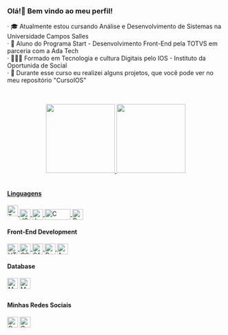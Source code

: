 <h3>Olá!👋 Bem vindo ao meu perfil!</h3>

<p>
  &middot; 🎓 Atualmente estou cursando Análise e Desenvolvimento de Sistemas na Universidade Campos Salles<br>
  &middot; 🚀 Aluno do Programa Start <tech> - Desenvolvimento Front-End pela TOTVS em parceria com a Ada Tech<br>
  &middot; 👨🏽‍💻 Formado em Tecnologia e cultura Digitais pelo IOS - Instituto da Oportunida de Social<br>
  &middot; 📎 Durante esse curso eu realizei alguns projetos, que você pode ver no meu repositório "CursoIOS"<br>
</p>

##
    
<br>

<div align="center">
  <a href="https://github.com/GuilhermeFdSilva">
  <img height="160em" src="https://github-readme-stats.vercel.app/api?username=GuilhermeFdSilva&show_icons=true&theme=radical&include_all_commits=true&count_private=true."/>
  <img height="160em" src="https://github-readme-stats.vercel.app/api/top-langs/?username=GuilhermeFdSilva&layout=compact&langs_count=7&theme=radical&include_all_commits=true&count_private=true."/>
</div>
    
<br>

<h4>Linguagens</h4>

<div style="display: inline_block">
  <a href="https://www.typescriptlang.org/docs/">
    <img src= "https://guilhermefdsilva.github.io/read-db-myPortfolio/sticks/stick-typescript.svg" alt="TypeScript" height="25" aline="center">
  </a>
  <a href="https://developer.mozilla.org/en-US/docs/Web/JavaScript">
    <img align="center" alt="JS" height="25" src="https://img.shields.io/badge/JavaScript-F7DF1E?style=for-the-badge&logo=javascript&logoColor=black">
  </a>
  <a href="https://docs.oracle.com/en/java/">
    <img align="center" alt="Java" height="25" src="https://img.shields.io/badge/Java-ED8B00?style=for-the-badge&logo=openjdk&logoColor=white">
  </a>
  <a href="https://www.ibm.com/docs/pt/i/7.2?topic=languages-c-c">
    <img align="center" alt="C" height="25" width="60" src="https://img.shields.io/badge/C-00599C?style=for-the-badge&logo=c&logoColor=white">
  </a>
  <a href="https://wiki.python.org.br/PythonBrasil">
    <img align="center" alt="Python" height="25" src="https://img.shields.io/badge/Python-14354C?style=for-the-badge&logo=python&logoColor=white">
  </a>
<div/>
  
<h4>Front-End Development</h4>

<div style="display: inline_block">
  <a href="https://developer.mozilla.org/pt-BR/docs/Web/HTML">
    <img align="center" alt="HTML" height="25" src="https://img.shields.io/badge/HTML5-E34F26?style=for-the-badge&logo=html5&logoColor=white">
  </a>
  <a href="https://developer.mozilla.org/pt-BR/docs/Web/CSS">
    <img align="center" alt="CSS" height="25" src="https://img.shields.io/badge/CSS3-1572B6?style=for-the-badge&logo=css3&logoColor=white">
  </a>
  <a href="https://sass-lang.com/documentation/">
    <img align="center" alt="SASS" height="25" src="https://img.shields.io/badge/SASS-CC6699?style=for-the-badge&logo=sass&logoColor=white">
  </a>
  <a href="https://getbootstrap.com.br/docs/4.1/getting-started/introduction/">
    <img align="center" alt="Bootstrap" height="25" src="https://img.shields.io/badge/Bootstrap-563D7C?style=for-the-badge&logo=bootstrap&logoColor=white">
  </a>
  <a href="https://developer.mozilla.org/en-US/docs/Learn/Tools_and_testing/Client-side_JavaScript_frameworks/Angular_getting_started">
    <img align="center" alt="Angular" height="25" src="https://img.shields.io/badge/Angular-593D88?style=for-the-badge&logo=angular&logoColor=white">
  </a>
<div/>

<h4>Database</h4>

<div style="display: inline_block>
  <a href="https://dev.mysql.com/doc/">
    <img align="center" alt="MySQL" height="25" src="https://img.shields.io/badge/MySQL-005C84?style=for-the-badge&logo=mysql&logoColor=white">
  </a>
  <a href="https://www.mongodb.com/docs/">
    <img align="center" alt="MongoDB" height="25" src="https://img.shields.io/badge/MongoDB-4EA94B?style=for-the-badge&logo=mongodb&logoColor=white">
  </a>
</div>

  ##

<h4>Minhas Redes Sociais</h4>

<div style="display: inline_block>
  <a href="mailto:francaguilherme27@gmail.com">
    <img align="center" alt="Gmail" height="25" src="https://img.shields.io/badge/-Gmail-%23333?style=for-the-badge&logo=gmail&logoColor=white">
  <a/>
  <a href="https://www.linkedin.com/in/guilherme-fran%C3%A7a-da-silva-4756a8155/">
    <img align="center" alt="Gmail" height="25" src="https://img.shields.io/badge/-LinkedIn-%230077B5?style=for-the-badge&logo=linkedin&logoColor=white">
  <a/>
<div/>
